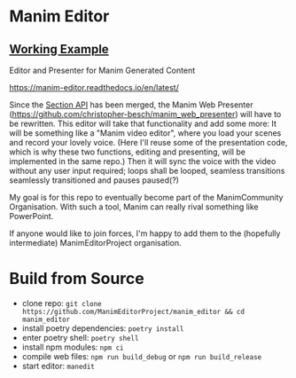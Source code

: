 # Manim Editor

## [Working Example](https://manimeditorproject.github.io/manim_editor/tutorial/)

Editor and Presenter for Manim Generated Content

https://manim-editor.readthedocs.io/en/latest/

Since the [Section API](https://github.com/ManimCommunity/manim/pull/2152) has been merged, the Manim Web Presenter (https://github.com/christopher-besch/manim_web_presenter) will have to be rewritten.
This editor will take that functionality and add some more: It will be something like a "Manim video editor", where you load your scenes and record your lovely voice.
(Here I'll reuse some of the presentation code, which is why these two functions, editing and presenting, will be implemented in the same repo.)
Then it will sync the voice with the video without any user input required; loops shall be looped, seamless transitions seamlessly transitioned and pauses paused(?)

My goal is for this repo to eventually become part of the ManimCommunity Organisation.
With such a tool, Manim can really rival something like PowerPoint.

If anyone would like to join forces, I'm happy to add them to the (hopefully intermediate) ManimEditorProject organisation.

# Build from Source

- clone repo: `git clone https://github.com/ManimEditorProject/manim_editor && cd manim_editor`
- install poetry dependencies: `poetry install`
- enter poetry shell: `poetry shell`
- install npm modules: `npm ci`
- compile web files: `npm run build_debug` or `npm run build_release`
- start editor: `manedit`
